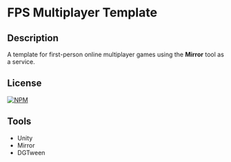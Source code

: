 # FPS Multiplayer Template

## Description
A template for first-person online multiplayer games using the <b>Mirror</b> tool as a service.

## License
[![NPM](https://img.shields.io/github/license/lebritu/fps-multiplayer-template)](https://github.com/lebritu/fps-multiplayer-template/blob/main/license)

## Tools
- Unity
- Mirror
- DGTween
